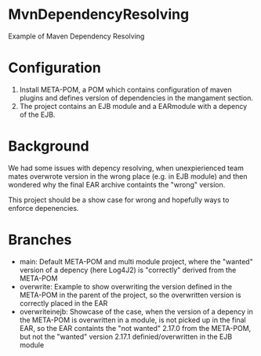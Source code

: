 # MvnDependencyResolving
Example of Maven Dependency Resolving

# Configuration
1. Install META-POM, a POM which contains configuration of maven plugins and defines version of dependencies in the mangament section.
2. The project contains an EJB module and a EARmodule with a depency of the EJB.

# Background
We had some issues with depency resolving, when unexpierienced team mates overwrote version in the wrong place (e.g. in EJB module) and then wondered why the final EAR archive containts the "wrong" version.

This project should be a show case for wrong and hopefully ways to enforce depenencies.


# Branches

* main: Default META-POM and multi module project, where the "wanted" version of a depency (here Log4J2) is "correctly" derived from the META-POM 
* overwrite: Example to show overwriting the version defined in the META-POM in the parent of the project, so the overwritten version is correctly placed in the EAR
* overwriteinejb: Showcase of the case, when the version of a depency in the META-POM is overwritten in a module, is not picked up in the final EAR, so the EAR containts the "not wanted" 2.17.0 from the META-POM, but not the "wanted" version 2.17.1 definied/overwritten in the EJB module
